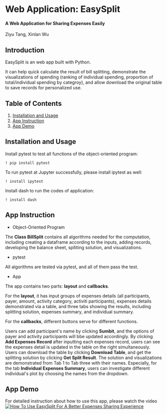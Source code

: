 # Web Application: EasySplit
#### A Web Application for Sharing Expenses Easily

Ziyu Tang, Xinlan Wu

## Introduction

EasySplit is an web app built with Python.

It can help quick calculate the result of bill splitting, demonstrate the visualizations of spending (ranking of individual spending, proportion of total/individual spending by categroy), and allow download the original table to save records for personalized use.

## Table of Contents

1. [Installation and Usage](#installation-and-usage)
2. [App Instruction](#App-Instruction)
3. [App Demo](#App-Demo)

## <a name="installation-and-usage"></a>Installation and Usage

Install pytest to test all functions of the object-oriented program:

```
! pip install pytest
```

To run pytest at Jupyter successfully, please install ipytest as well:

```
! install ipytest
```


Install dash to run the codes of application:

```
! install dash
```

## <a name="App-Instruction"></a>App Instruction

- Object-Oriented Program

The **Class BillSplit** contains all algorithms needed for the computation, including creating a dataframe according to the inputs, adding records, developing the balance sheet, splliting solution, and visualizations.

- pytest

All algorithms are tested via pytest, and all of them pass the test.

- App

The app contains two parts: **layout** and **callbacks**.

For the **layout**, it has input groups of expenses details (all participants, payer, amount, activity category, activiti participants), expenses details demonstrated via a table, and three tabs showing the results, including splitting solution, expenses summary, and individual summary.

For the **callbacks**, different buttons serve for different functions. 

Users can add participant's name by clicking **Sumbit**, and the options of payer and activity participants will bbe updated accordingly. By clicking **Add Expenses Record** after inputting each expenses record, users can see the expenses detail is updated in the table on the right simultaneously. Users can download the table by clicking **Download Table**, and get the splitting solution by clicking **Get Split Result**. The solution and visualizations are demonstrated from Tab 1 to Tab three with their names. Especially, for the tab **Individual Expenses Summary**, users can investigate different individual's plot by choosing the names from the dropdown.


## <a name="App-Demo"></a>App Demo

For detailed instruction about how to use this app, please watch the video [![How To Use EasySplit For A Better Expenses Sharing Experience](https://www.google.com/url?sa=i&url=https%3A%2F%2Fnextlevelonlinesalestraining.com%2Fp%2Fhow-to-do-a-killer-sales-saas-demo&psig=AOvVaw2civtJn0oeFxabYtUjduDt&ust=1607667025138000&source=images&cd=vfe&ved=0CAIQjRxqFwoTCLCE_sLgwu0CFQAAAAAdAAAAABAD)](https://drive.google.com/file/d/19unBmGrZ_abt7Oydl7NwW3IoBKU5bdGW/view?usp=sharing)
